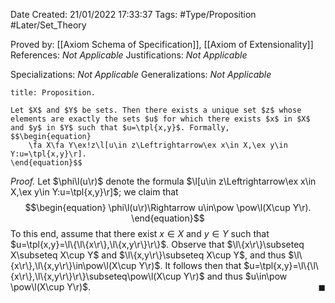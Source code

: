 <div class="topSpace"></div>

Date Created: 21/01/2022 17:33:37
Tags: #Type/Proposition #Later/Set_Theory

Proved by: [[Axiom Schema of Specification]], [[Axiom of Extensionality]]
References: _Not Applicable_
Justifications: _Not Applicable_

Specializations: _Not Applicable_
Generalizations: _Not Applicable_

``` ad-Proposition
title: Proposition.

Let $X$ and $Y$ be sets. Then there exists a unique set $z$ whose elements are exactly the sets $u$ for which there exists $x$ in $X$ and $y$ in $Y$ such that $u=\tpl{x,y}$. Formally,
$$\begin{equation}
    \fa X\fa Y\ex!z\l[u\in z\Leftrightarrow\ex x\in X,\ex y\in Y:u=\tpl{x,y}\r].
\end{equation}$$

```

<i>Proof.</i> Let $\phi\l(u\r)$ denote the formula $\l[u\in z\Leftrightarrow\ex x\in X,\ex y\in Y:u=\tpl{x,y}\r]$; we claim that
$$\begin{equation}
    \phi\l(u\r)\Rightarrow u\in\pow \pow\l(X\cup Y\r).
\end{equation}$$
To this end, assume that there exist $x\in X$ and $y\in Y$ such that $u=\tpl{x,y}=\l\{\l\{x\r\},\l\{x,y\r\}\r\}$. Observe that $\l\{x\r\}\subseteq X\subseteq X\cup Y$ and $\l\{x,y\r\}\subseteq X\cup Y$, and thus $\l\{x\r\},\l\{x,y\r\}\in\pow\l(X\cup Y\r)$. It follows then that $u=\tpl{x,y}=\l\{\l\{x\r\},\l\{x,y\r\}\r\}\subseteq\pow\l(X\cup Y\r)$ and thus $u\in\pow \pow\l(X\cup Y\r)$.<span style="float:right;">$\blacksquare$</span>
